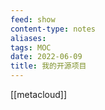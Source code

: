 ```yaml
---
feed: show
content-type: notes
aliases: 
tags: MOC 
date: 2022-06-09
title: 我的开源项目
---
```


[[metacloud]]
